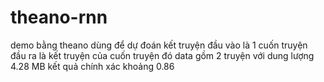 ﻿theano-rnn
=====

demo bằng theano dùng để dự đoán kết truyện
đầu vào là 1 cuốn truyện
đầu ra là kết truyện của cuốn truyện đó
data gồm 2 truyện với dung lượng 4.28 MB
kết quả chính xác khoảng 0.86
